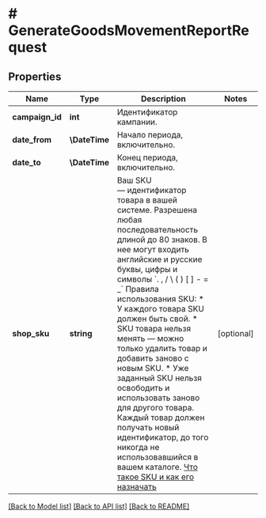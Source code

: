 # # GenerateGoodsMovementReportRequest

## Properties

Name | Type | Description | Notes
------------ | ------------- | ------------- | -------------
**campaign_id** | **int** | Идентификатор кампании. |
**date_from** | **\DateTime** | Начало периода, включительно. |
**date_to** | **\DateTime** | Конец периода, включительно. |
**shop_sku** | **string** | Ваш SKU — идентификатор товара в вашей системе.  Разрешена любая последовательность длиной до 80 знаков. В нее могут входить английские и русские буквы, цифры и символы &#x60;. , / \\ ( ) [ ] - &#x3D; _&#x60;  Правила использования SKU:  * У каждого товара SKU должен быть свой.  * SKU товара нельзя менять — можно только удалить товар и добавить заново с новым SKU.  * Уже заданный SKU нельзя освободить и использовать заново для другого товара. Каждый товар должен получать новый идентификатор, до того никогда не использовавшийся в вашем каталоге.  [Что такое SKU и как его назначать](https://yandex.ru/support/marketplace/assortment/add/index.html#fields) | [optional]

[[Back to Model list]](../../README.md#models) [[Back to API list]](../../README.md#endpoints) [[Back to README]](../../README.md)
